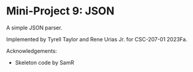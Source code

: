 Mini-Project 9: JSON
====================

A simple JSON parser.

Implemented by Tyrell Taylor and Rene Urias Jr. for CSC-207-01 2023Fa.

Acknowledgements:

* Skeleton code by SamR
